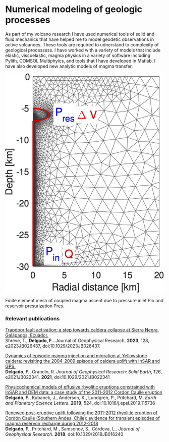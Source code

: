 # **Numerical modeling of geologic processes**

As part of my volcano research I have used numerical tools of solid and fluid mechanics that have helped me to model geodetic observations in active volcanoes. These tools are required to udnerstand to complexity of geological processess.  I have worked with a variety of models that include elastic, viscoelastic, magma physics in a variety of software including Pylith, COMSOL Multiphyics, and tools that I have developed in Matlab. I have also developed new analytic models of magma transfer.

<img style="float: center;" src="/images/mesh_load.png">

Finite element mesh of coupled magma ascent due to pressure inlet Pin and reservoir presurization Pres.

<!--## **Physics-based models of effusive eruptions**

Geodetic and extruded volume data sets acquired at both silicic and basaltic volcanoes show quasi-exponential trends that are indicative of coupled conduit flow and magma reservoir pressure drop. I am developing a numerical model that couples the magma extrusion, magma reservoir deflation and including time-dependent gas exsolution and viscosity for the effusive phase of the 2011-2012 rhyodacitic eruption of Cordon Caulle volcano. The major goal is to predict the temporal evolution of one of these rare but powerful and dangerous eruptions, and to provide insights on the magma properties (dissolved and exsolved water, viscosity, crystal content) from geodetic and topographic data only. The latter is a key advance because the vast majority of the models used by volcano geodesists do not provide insights on the magma physical properties, which are key parameters that control the erupted volume, eruption duration, and transitions between effusive and explosive eruptions.

<img style="float: center;" src="/images/caulle_models_ts.png">


Numerical simulation of a physics-based model with variable amounts of complexity (constant magma properties, constant magma properties with the effect of an increasing load due to lava extrusion over the magma reservoir and time dependent magma properties) compared with the pressure drop of a spheroidal magma reservoir inverted from InSAR data and the total extruded volume calculated from a set of TanDEM-X digital elevation models. The model parameters are the pressure drop, total water content and percetange of crystals in the eruptible magma.
-->

### **Relevant publications**


[Trapdoor fault activation: a step towards caldera collapse at Sierra Negra, Galápagos, Ecuador.](https://agupubs.onlinelibrary.wiley.com/doi/10.1029/2023JB026437?af=R)<br>
Shreve, T., **Delgado, F.**. Journal of Geophysical Research, **2023**, 128, e2023JB026437, doi:10.1029/2023JB026437.

[Dynamics of episodic magma injection and migration at Yellowstone caldera: revisiting the 2004-2009 episode of  caldera uplift with InSAR and GPS.](https://doi.org/10.1029/2021JB022341)<br>
**Delgado, F.**, Grandin, R. <i>Journal of Geophysical Research: Solid Earth</i>, 126, e2021JB022341.  **2021**, doi:10.1029/2021JB022341

[Physicochemical models of effusive rhyolitic eruptions constrained with InSAR and DEM data: a case study of the 2011-2012 Cordon Caulle eruption](https://www.sciencedirect.com/science/article/pii/S0012821X19304285)<br>
**Delgado, F.**, Kubanek, J., Anderson, K., Lundgren, P., Pritchard, M. <i>Earth and Planetary Science Letters</i>. **2019**, 524, doi:10.1016/j.epsl.2019.115736

[Renewed post-eruptive uplift following the 2011-2012 rhyolitic eruption of Cordón Caulle (Southern Andes, Chile): evidence for transient episodes of magma reservoir recharge during 2012-2018](https://agupubs.onlinelibrary.wiley.com/doi/abs/10.1029/2018JB016240)<br>
**Delgado, F.**, Pritchard, M., Samsonov, S., Córdova, L.. <i>Journal of Geophysical Research</i>. **2018**. doi:10.1029/2018JB016240


